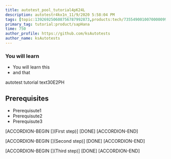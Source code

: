 ```yaml
---
title: autotest_pool_tutorial4pK24L
description: autotestr4kx1n_11/9/2020 5:58:04 PM
tags: [topic:139269250608756787992873,products:tech/73554900100700000996,tutorial:experience/advanced]
primary_tag: tutorial:product/sapHana
time: 750
author_profile: https://github.com/ksAutotests
author_name: ksAutotests
---
```

### You will learn
- You will learn this
- and that

autotest tutorial text30E2PH

## Prerequisites
- Prerequisute1
- Prerequisute2
- Prerequisute3

[ACCORDION-BEGIN [](First step)]
[DONE]
[ACCORDION-END]

[ACCORDION-BEGIN [](Second step)]
[DONE]
[ACCORDION-END]

[ACCORDION-BEGIN [](Third step)]
[DONE]
[ACCORDION-END]


